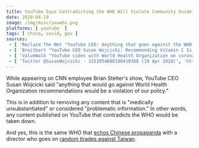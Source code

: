```yaml
---
title: YouTube Says Contradicting the WHO Will Violate Community Guidelines
date: 2020-04-19
image: /img/misc/youwho.png
platforms: [ youtube  ]
tags: [ china, covid, gov ]
sources:
 - [ 'Reclaim The Net "YouTube CEO: Anything that goes against the WHO is a violation of YouTube policies" by Tom Parker (19 Apr 2020)', 'https://reclaimthenet.org/youtube-ceo-coronavirus-right-information-misinformation/' ]
 - [ 'Breitbart "YouTube CEO Susan Wojcicki: Recommending Vitamin C Is Chinese Virus ''Misinformation''" by Allum Bokhari (21 Apr 2020)', 'https://www.breitbart.com/tech/2020/04/21/youtube-ceo-susan-wojcicki-recommending-vitamin-c-is-chinese-virus-misinformation/' ]
 - [ 'ValueWalk "YouTube sides with World Health Organization on coronavirus" by Michelle Jones (22 Apr 2020)', 'https://www.valuewalk.com/2020/04/youtube-world-health-organization-coronavirus-conspiracy/' ]
 - [ 'Twitter @SusanWojcicki - 1251954886100410368 (19 Apr 2020)', 'https://archive.vn/InWKA' ]
---
```


While appearing on CNN employee Brian Stelter's show, YouTube CEO Susan Wojcicki said "anything that would go against World Health Organization recommendations would be a violation of our policy."

This is in addition to removing any content that is "medically unsubstantiated" or considered "problematic information."
In other words, any content published on YouTube that contradicts the WHO would be taken down.

And yes, this is the same WHO that [echos Chinese propaganda](https://archive.vn/JlxWy) with a director who goes on [random tirades against Taiwan](https://thefederalist.com/2020/04/15/world-health-organization-director-again-parrots-chinese-propaganda-in-anti-taiwan-tirade/).
